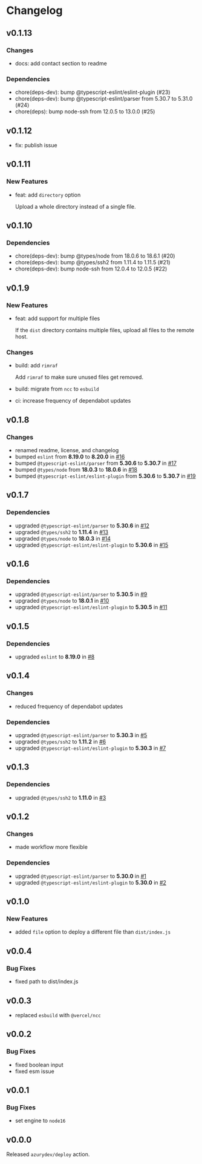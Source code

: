 # Changelog

## v0.1.13

### Changes

* docs: add contact section to readme

### Dependencies

* chore(deps-dev): bump @typescript-eslint/eslint-plugin (#23)
* chore(deps-dev): bump @typescript-eslint/parser from 5.30.7 to 5.31.0 (#24)
* chore(deps): bump node-ssh from 12.0.5 to 13.0.0 (#25)

## v0.1.12

* fix: publish issue

## v0.1.11

### New Features

* feat: add `directory` option

  Upload a whole directory instead of a single file.

## v0.1.10

### Dependencies

* chore(deps-dev): bump @types/node from 18.0.6 to 18.6.1 (#20)
* chore(deps-dev): bump @types/ssh2 from 1.11.4 to 1.11.5 (#21)
* chore(deps-dev): bump node-ssh from 12.0.4 to 12.0.5 (#22)

## v0.1.9

### New Features

* feat: add support for multiple files

  If the `dist` directory contains multiple files, upload all files to the remote host.

### Changes

* build: add `rimraf`

  Add `rimraf` to make sure unused files get removed.

* build: migrate from `ncc` to `esbuild`

* ci: increase frequency of dependabot updates

## v0.1.8

### Changes

* renamed readme, license, and changelog 
* bumped `eslint` from **8.19.0** to **8.20.0** in [#16](https://github.com/azurydev/deploy-action/pull/16)
* bumped `@typescript-eslint/parser` from **5.30.6** to **5.30.7** in [#17](https://github.com/azurydev/deploy-action/pull/17)
* bumped `@types/node` from **18.0.3** to **18.0.6** in [#18](https://github.com/azurydev/deploy-action/pull/18)
* bumped `@typescript-eslint/eslint-plugin` from **5.30.6** to **5.30.7** in [#19](https://github.com/azurydev/deploy-action/pull/19)

## v0.1.7

### Dependencies

- upgraded `@typescript-eslint/parser` to **5.30.6** in [#12](https://github.com/azurydev/deploy-action/pull/12)
- upgraded `@types/ssh2` to **1.11.4** in [#13](https://github.com/azurydev/deploy-action/pull/13)
- upgraded `@types/node` to **18.0.3** in [#14](https://github.com/azurydev/deploy-action/pull/14)
- upgraded `@typescript-eslint/eslint-plugin` to **5.30.6** in [#15](https://github.com/azurydev/deploy-action/pull/15)

## v0.1.6

### Dependencies

- upgraded `@typescript-eslint/parser` to **5.30.5** in [#9](https://github.com/azurydev/deploy-action/pull/9)
- upgraded `@types/node` to **18.0.1** in [#10](https://github.com/azurydev/deploy-action/pull/10)
- upgraded `@typescript-eslint/eslint-plugin` to **5.30.5** in [#11](https://github.com/azurydev/deploy-action/pull/11)

## v0.1.5

### Dependencies

- upgraded `eslint` to **8.19.0** in [#8](https://github.com/azurydev/deploy-action/pull/8)

## v0.1.4

### Changes

- reduced frequency of dependabot updates

### Dependencies

- upgraded `@typescript-eslint/parser` to **5.30.3** in [#5](https://github.com/azurydev/deploy-action/pull/5)
- upgraded `@types/ssh2` to **1.11.2** in [#6](https://github.com/azurydev/deploy-action/pull/6)
- upgraded `@typescript-eslint/eslint-plugin` to **5.30.3** in [#7](https://github.com/azurydev/deploy-action/pull/7)

## v0.1.3

### Dependencies

- upgraded `@types/ssh2` to **1.11.0** in [#3](https://github.com/azurydev/deploy-action/pull/3)

## v0.1.2

### Changes

- made workflow more flexible

### Dependencies

- upgraded `@typescript-eslint/parser` to **5.30.0** in [#1](https://github.com/azurydev/deploy-action/pull/1)
- upgraded `@typescript-eslint/eslint-plugin` to **5.30.0** in [#2](https://github.com/azurydev/deploy-action/pull/2)

## v0.1.0

### New Features

- added `file` option to deploy a different file than `dist/index.js`

## v0.0.4

### Bug Fixes

- fixed path to dist/index.js

## v0.0.3

- replaced `esbuild` with `@vercel/ncc`

## v0.0.2

### Bug Fixes

- fixed boolean input
- fixed esm issue

## v0.0.1

### Bug Fixes

- set engine to `node16`

## v0.0.0

Released `azurydev/deploy` action.
